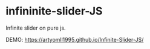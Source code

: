 # infininite-slider-JS
Infinite slider on pure js.

DEMO: https://artyomll1995.github.io/Infinite-Slider-JS/
